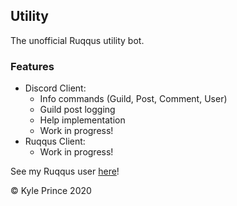 ## Utility
The unofficial Ruqqus utility bot.

### Features
- Discord Client:
  - Info commands (Guild, Post, Comment, User)
  - Guild post logging
  - Help implementation
  - Work in progress!
- Ruqqus Client:
  - Work in progress!

See my Ruqqus user [here](https://ruqqus.com/@Utility)!

© Kyle Prince 2020